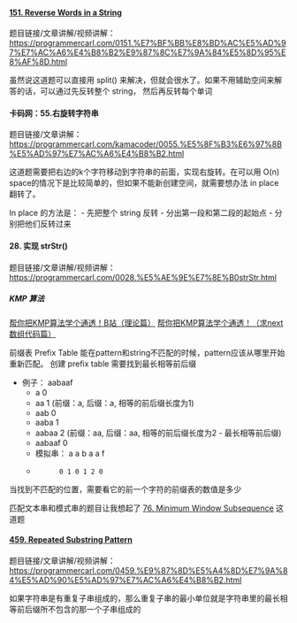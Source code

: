 #### [151. Reverse Words in a String](https://leetcode.com/problems/reverse-words-in-a-string/)
题目链接/文章讲解/视频讲解：https://programmercarl.com/0151.%E7%BF%BB%E8%BD%AC%E5%AD%97%E7%AC%A6%E4%B8%B2%E9%87%8C%E7%9A%84%E5%8D%95%E8%AF%8D.html  

虽然说这道题可以直接用 split() 来解决，但就会很水了。如果不用辅助空间来解答的话，可以通过先反转整个 string， 然后再反转每个单词


#### 卡码网：55.右旋转字符串 
题目链接/文章讲解： https://programmercarl.com/kamacoder/0055.%E5%8F%B3%E6%97%8B%E5%AD%97%E7%AC%A6%E4%B8%B2.html

这道题需要把右边的k个字符移动到字符串的前面，实现右旋转。在可以用 O(n) space的情况下是比较简单的，但如果不能新创建空间，就需要想办法 in place 翻转了。

In place 的方法是：
    - 先把整个 string 反转
    - 分出第一段和第二段的起始点
    - 分别把他们反转过来

#### 28. 实现 strStr() 
题目链接/文章讲解/视频讲解：https://programmercarl.com/0028.%E5%AE%9E%E7%8E%B0strStr.html 

##### KMP 算法
[帮你把KMP算法学个通透！B站（理论篇）](https://www.bilibili.com/video/BV1PD4y1o7nd/?vd_source=ad4e1eeae90c4cdff547dbef9f42a4dd)
[帮你把KMP算法学个通透！（求next数组代码篇）](https://www.bilibili.com/video/BV1M5411j7Xx/?vd_source=ad4e1eeae90c4cdff547dbef9f42a4dd)


前缀表 Prefix Table 能在pattern和string不匹配的时候，pattern应该从哪里开始重新匹配。
创建 prefix table 需要找到最长相等前后缀
  * 例子： aabaaf
    - a 0
    - aa 1 (前缀：a, 后缀：a, 相等的前后缀长度为1)
    - aab 0
    - aaba 1
    - aabaa 2 (前缀：aa, 后缀：aa, 相等的前后缀长度为2 - 最长相等前后缀)
    - aabaaf 0
    - 模拟串： a   a   b   a   a  f
    -           0 1 0 1 2 0

当找到不匹配的位置，需要看它的前一个字符的前缀表的数值是多少

匹配文本串和模式串的题目让我想起了 [76. Minimum Window Subsequence](https://leetcode.com/problems/minimum-window-subsequence/description/) 这道题


#### [459. Repeated Substring Pattern](https://leetcode.com/problems/repeated-substring-pattern/)
题目链接/文章讲解/视频讲解：https://programmercarl.com/0459.%E9%87%8D%E5%A4%8D%E7%9A%84%E5%AD%90%E5%AD%97%E7%AC%A6%E4%B8%B2.html 


如果字符串是有重复子串组成的，那么重复子串的最小单位就是字符串里的最长相等前后缀所不包含的那一个子串组成的

